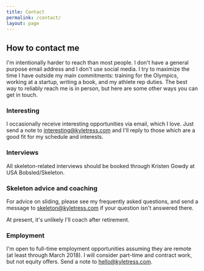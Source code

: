```yaml
---
title: Contact
permalink: /contact/
layout: page
---
```


## How to contact me

I'm intentionally harder to reach than most people. I don't have a general purpose email address and I don't use social media. I try to maximize the time I have outside my main commitments: training for the Olympics, working at a startup, writing a book, and my athlete rep duties. The best way to reliably reach me is in person, but here are some other ways you can get in touch.

### Interesting 
I occasionally receive interesting opportunities via email, which I love. Just send a note to [interesting@kyletress.com](mailto:interesting@kyletress.com) and I'll reply to those which are a good fit for my schedule and interests. 

### Interviews 
All skeleton-related interviews should be booked through Kristen Gowdy at USA Bobsled/Skeleton.

### Skeleton advice and coaching
For advice on sliding, please see my frequently asked questions, and send a message to [skeleton@kyletress.com](mailto:skeleton@kyletress.com) if your question isn't answered there. 

At present, it's unlikely I'll coach after retirement. 

### Employment 
I'm open to full-time employment opportunities assuming they are remote (at least through March 2018). I will consider part-time and contract work, but not equity offers. Send a note to [hello@kyletress.com](mailto:hello@kyletress.com).  
